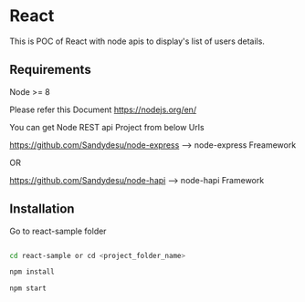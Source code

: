 # React
This is POC of React with node apis to display's list of users details.

## Requirements
Node >= 8

Please refer this Document https://nodejs.org/en/

You can get Node REST api Project from below Urls

https://github.com/Sandydesu/node-express  --> node-express Freamework

OR

https://github.com/Sandydesu/node-hapi   --> node-hapi Framework




## Installation
Go to react-sample folder

```bash

cd react-sample or cd <project_folder_name>

npm install

npm start

```

